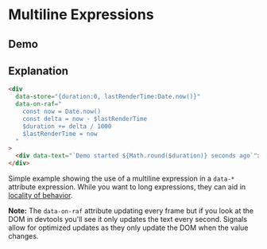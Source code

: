 # Multiline Expressions

## Demo

<div
	data-store="{duration:0, lastRenderTime:Date.now()}"
  data-on-raf="
    const now = Date.now()
	const delta = now - $lastRenderTime
	$duration += delta / 1000
	$lastRenderTime = now
  "
>
	<div data-text="`Demo started ${Math.round($duration)} seconds ago`"></div>
</div>

## Explanation

```html
<div
  data-store="{duration:0, lastRenderTime:Date.now()}"
  data-on-raf="
    const now = Date.now()
    const delta = now - $lastRenderTime
    $duration += delta / 1000
    $lastRenderTime = now
  "
>
  <div data-text="`Demo started ${Math.round($duration)} seconds ago`"></div>
</div>
```

Simple example showing the use of a multiline expression in a `data-*` attribute expression. While you want to long expressions, they can aid in [locality of behavior](https://htmx.org/essays/locality-of-behaviour/).

**Note:** The `data-on-raf` attribute updating every frame but if you look at the DOM in devtools you'll see it only updates the text every second. Signals allow for optimized updates as they only update the DOM when the value changes.

